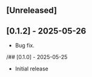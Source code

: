 ## [Unreleased]

## [0.1.2] - 2025-05-26

- Bug fix. 


/## [0.1.0] - 2025-05-25

- Initial release
